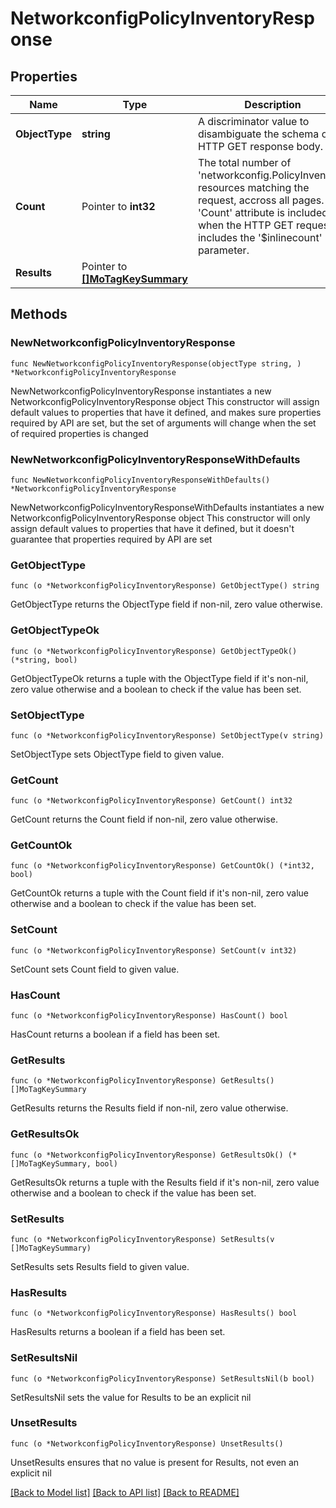 # NetworkconfigPolicyInventoryResponse

## Properties

Name | Type | Description | Notes
------------ | ------------- | ------------- | -------------
**ObjectType** | **string** | A discriminator value to disambiguate the schema of a HTTP GET response body. | 
**Count** | Pointer to **int32** | The total number of &#39;networkconfig.PolicyInventory&#39; resources matching the request, accross all pages. The &#39;Count&#39; attribute is included when the HTTP GET request includes the &#39;$inlinecount&#39; parameter. | [optional] 
**Results** | Pointer to [**[]MoTagKeySummary**](MoTagKeySummary.md) |  | [optional] 

## Methods

### NewNetworkconfigPolicyInventoryResponse

`func NewNetworkconfigPolicyInventoryResponse(objectType string, ) *NetworkconfigPolicyInventoryResponse`

NewNetworkconfigPolicyInventoryResponse instantiates a new NetworkconfigPolicyInventoryResponse object
This constructor will assign default values to properties that have it defined,
and makes sure properties required by API are set, but the set of arguments
will change when the set of required properties is changed

### NewNetworkconfigPolicyInventoryResponseWithDefaults

`func NewNetworkconfigPolicyInventoryResponseWithDefaults() *NetworkconfigPolicyInventoryResponse`

NewNetworkconfigPolicyInventoryResponseWithDefaults instantiates a new NetworkconfigPolicyInventoryResponse object
This constructor will only assign default values to properties that have it defined,
but it doesn't guarantee that properties required by API are set

### GetObjectType

`func (o *NetworkconfigPolicyInventoryResponse) GetObjectType() string`

GetObjectType returns the ObjectType field if non-nil, zero value otherwise.

### GetObjectTypeOk

`func (o *NetworkconfigPolicyInventoryResponse) GetObjectTypeOk() (*string, bool)`

GetObjectTypeOk returns a tuple with the ObjectType field if it's non-nil, zero value otherwise
and a boolean to check if the value has been set.

### SetObjectType

`func (o *NetworkconfigPolicyInventoryResponse) SetObjectType(v string)`

SetObjectType sets ObjectType field to given value.


### GetCount

`func (o *NetworkconfigPolicyInventoryResponse) GetCount() int32`

GetCount returns the Count field if non-nil, zero value otherwise.

### GetCountOk

`func (o *NetworkconfigPolicyInventoryResponse) GetCountOk() (*int32, bool)`

GetCountOk returns a tuple with the Count field if it's non-nil, zero value otherwise
and a boolean to check if the value has been set.

### SetCount

`func (o *NetworkconfigPolicyInventoryResponse) SetCount(v int32)`

SetCount sets Count field to given value.

### HasCount

`func (o *NetworkconfigPolicyInventoryResponse) HasCount() bool`

HasCount returns a boolean if a field has been set.

### GetResults

`func (o *NetworkconfigPolicyInventoryResponse) GetResults() []MoTagKeySummary`

GetResults returns the Results field if non-nil, zero value otherwise.

### GetResultsOk

`func (o *NetworkconfigPolicyInventoryResponse) GetResultsOk() (*[]MoTagKeySummary, bool)`

GetResultsOk returns a tuple with the Results field if it's non-nil, zero value otherwise
and a boolean to check if the value has been set.

### SetResults

`func (o *NetworkconfigPolicyInventoryResponse) SetResults(v []MoTagKeySummary)`

SetResults sets Results field to given value.

### HasResults

`func (o *NetworkconfigPolicyInventoryResponse) HasResults() bool`

HasResults returns a boolean if a field has been set.

### SetResultsNil

`func (o *NetworkconfigPolicyInventoryResponse) SetResultsNil(b bool)`

 SetResultsNil sets the value for Results to be an explicit nil

### UnsetResults
`func (o *NetworkconfigPolicyInventoryResponse) UnsetResults()`

UnsetResults ensures that no value is present for Results, not even an explicit nil

[[Back to Model list]](../README.md#documentation-for-models) [[Back to API list]](../README.md#documentation-for-api-endpoints) [[Back to README]](../README.md)


